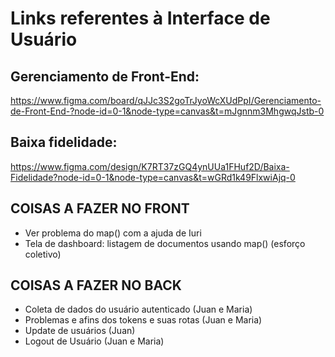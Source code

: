 # Links referentes à Interface de Usuário
## Gerenciamento de Front-End:
https://www.figma.com/board/qJJc3S2goTrJyoWcXUdPpI/Gerenciamento-de-Front-End-?node-id=0-1&node-type=canvas&t=mJgnnm3MhgwqJstb-0

## Baixa fidelidade:
https://www.figma.com/design/K7RT37zGQ4ynUUa1FHuf2D/Baixa-Fidelidade?node-id=0-1&node-type=canvas&t=wGRd1k49FlxwiAjq-0

## COISAS A FAZER NO FRONT
- Ver problema do map() com a ajuda de Iuri
- Tela de dashboard: listagem de documentos usando map() (esforço coletivo)

## COISAS A FAZER NO BACK
- Coleta de dados do usuário autenticado (Juan e Maria)
- Problemas e afins dos tokens e suas rotas (Juan e Maria)
- Update de usuários (Juan)
- Logout de Usuário (Juan e Maria)